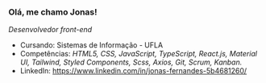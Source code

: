 ### Olá, me chamo Jonas!
*Desenvolvedor front-end*  
- Cursando: Sistemas de Informação - UFLA
- Competências: *HTML5, CSS, JavaScript, TypeScript, React.js, Material UI, Tailwind, Styled Components, Scss, Axios, Git, Scrum, Kanban.*
- LinkedIn: https://www.linkedin.com/in/jonas-fernandes-5b4681260/
